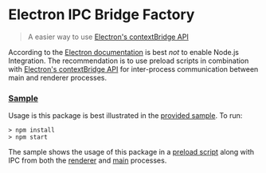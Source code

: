 # Electron IPC Bridge Factory

> A easier way to use [Electron's contextBridge API](https://www.electronjs.org/docs/api/context-bridge)

According to the [Electron documentation](https://www.electronjs.org/docs/tutorial/security#2-do-not-enable-nodejs-integration-for-remote-content) is best *not* to enable Node.js Integration.  The recommendation is to use preload scripts in combination with [Electron's contextBridge API](https://www.electronjs.org/docs/api/context-bridge) for inter-process communication between main and renderer processes.  

### [Sample](./sample)

Usage is this package is best illustrated in the [provided sample](./sample).  To run:

	> npm install
	> npm start

The sample shows the usage of this package in a [preload script](./sample/src/ts/desktop/views/shell/bridge.ts) along with IPC from both the [renderer](./sample/src/ts/desktop/views/shell/code-behind.ts) and [main](./sample/src/ts/desktop/views/shell/main.ts) processes.
